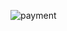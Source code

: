 ![payment](https://github.com/Danilocl/Javascript-Projects/assets/22922904/e0dc8c90-28b6-46e8-9126-37aeb7b77dcd)
